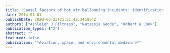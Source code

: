 ```yaml
---
title: "Causal factors of hot air ballooning incidents: identification, frequency, and potential impact"
date: 2014-01-01
publishDate: 2020-06-23T21:21:42.341864Z
authors: ["Ashleigh J Filtness", "Natassia Goode", "Robert W Cook"]
publication_types: ["2"]
abstract: ""
featured: false
publication: "*Aviation, space, and environmental medicine*"
---
```


